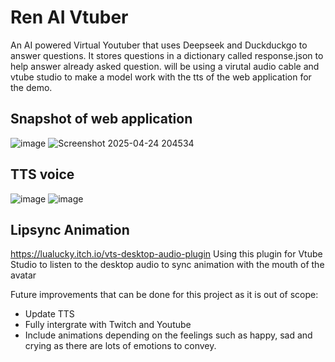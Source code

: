 # Ren AI Vtuber
An AI powered Virtual Youtuber that uses Deepseek and Duckduckgo to answer questions. It stores questions in a dictionary called response.json to help answer already asked question. 
will be using a virutal audio cable and vtube studio to make a model work with the tts of the web application for the demo.

## Snapshot of web application
![image](https://github.com/user-attachments/assets/28cd10a5-0e6f-4b3a-8c4b-ffae17bc8903)
![Screenshot 2025-04-24 204534](https://github.com/user-attachments/assets/35efa11d-1593-4ddf-9202-12f04b785282)


## TTS voice
![image](https://github.com/user-attachments/assets/60961a04-db87-483b-8e23-ec1ea2d8b36a)
![image](https://github.com/user-attachments/assets/38b9fda4-5b6a-470c-85d8-6b986a89e0af)


## Lipsync Animation 
https://lualucky.itch.io/vts-desktop-audio-plugin
Using this plugin for Vtube Studio to listen to the desktop audio to sync animation with the mouth of the avatar

Future improvements that can be done for this project as it is out of scope:
- Update TTS
- Fully intergrate with Twitch and Youtube
- Include animations depending on the feelings such as happy, sad and crying as there are lots of emotions to convey.
